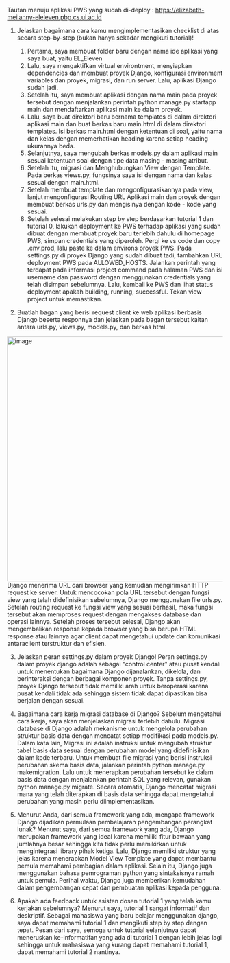 Tautan menuju aplikasi PWS yang sudah di-deploy : https://elizabeth-meilanny-eleleven.pbp.cs.ui.ac.id

1. Jelaskan bagaimana cara kamu mengimplementasikan checklist di atas secara step-by-step (bukan hanya sekadar mengikuti tutorial)!
    1. Pertama, saya membuat folder baru dengan nama ide aplikasi yang saya buat, yaitu EL_Eleven
    2. Lalu, saya mengaktifkan virtual environtment, menyiapkan dependencies dan membuat proyek Django, konfigurasi environment variables dan proyek, migrasi, dan run server. Lalu, aplikasi Django sudah jadi.
    3. Setelah itu, saya membuat aplikasi dengan nama main pada proyek tersebut dengan menjalankan perintah python manage.py startapp main dan mendaftarkan aplikasi main ke dalam proyek.
    4. Lalu, saya buat direktori baru bernama templates di dalam direktori aplikasi main dan buat berkas baru main.html di dalam direktori templates. Isi berkas main.html dengan ketentuan di soal, yaitu nama dan kelas dengan memerhatikan heading karena setiap heading ukurannya beda.
    5. Selanjutnya, saya mengubah berkas models.py dalam aplikasi main sesuai ketentuan soal dengan tipe data masing - masing atribut.
    6. Setelah itu, migrasi dan Menghubungkan View dengan Template. Pada berkas views.py, fungsinya saya isi dengan nama dan kelas sesuai dengan main.html.
    7. Setelah membuat template dan mengonfigurasikannya pada view, lanjut mengonfigurasi Routing URL Aplikasi main dan proyek dengan membuat berkas urls.py dan mengisinya dengan kode - kode yang sesuai.
    8. Setelah selesai melakukan step by step berdasarkan tutorial 1 dan tutorial 0, lakukan deployment ke PWS terhadap aplikasi yang sudah dibuat dengan membuat proyek baru terlebih dahulu di homepage PWS, simpan credentials yang diperoleh. Pergi ke vs code dan copy .env.prod, lalu paste ke dalam environs proyek PWS. Pada settings.py di proyek Django yang sudah dibuat tadi, tambahkan URL deployment PWS pada ALLOWED_HOSTS. Jalankan perintah yang terdapat pada informasi project command pada halaman PWS dan isi username dan password dengan menggunakan credentials yang telah disimpan sebelumnya. Lalu, kembali ke PWS dan lihat status deployment apakah building, running, successful. Tekan view project untuk memastikan. 


2. Buatlah bagan yang berisi request client ke web aplikasi berbasis Django beserta responnya dan jelaskan pada bagan tersebut kaitan antara urls.py, views.py, models.py, dan berkas html.
<img width="1050" height="571" alt="image" src="https://github.com/user-attachments/assets/8507194b-6b70-4a42-8fa8-654246419f79" />
Django menerima URL dari browser yang kemudian mengirimkan HTTP request ke server. Untuk mencocokan pola URL tersebut dengan fungsi view yang telah didefinisikan sebelumnya, Django menggunakan file urls.py. Setelah routing request ke fungsi view yang sesuai berhasil, maka fungsi tersebut akan memproses request dengan mengakses database dan operasi lainnya. Setelah proses tersebut selesai, Django akan mengembalikan response kepada browser yang bisa berupa HTML response atau lainnya agar client dapat mengetahui update dan komunikasi antaraclient terstruktur dan efisien.


3. Jelaskan peran settings.py dalam proyek Django!
Peran settings.py dalam proyek django adalah sebagai "control center" atau pusat kendali untuk menentukan bagaimana Django dijanalankan, dikelola, dan berinteraksi dengan berbagai komponen proyek. Tanpa settings.py, proyek Django tersebut tidak memiliki arah untuk beroperasi karena pusat kendali tidak ada sehingga sistem tidak dapat dipastikan bisa berjalan dengan sesuai.


4. Bagaimana cara kerja migrasi database di Django?
Sebelum mengetahui cara kerja, saya akan menjelaskan migrasi terlebih dahulu. Migrasi database di Django adalah mekanisme untuk mengelola perubahan struktur basis data dengan mencatat setiap modifikasi pada models.py. Dalam kata lain, Migrasi ini adalah instruksi untuk mengubah struktur tabel basis data sesuai dengan perubahan model yang didefinisikan dalam kode terbaru. Untuk membuat file migrasi yang berisi instruksi perubahan skema basis data, jalankan perintah python manage.py makemigration. Lalu untuk menerapkan perubahan tersebut ke dalam basis data dengan menjalankan perintah SQL yang relevan, gunakan python manage.py migrate. Secara otomatis, Django mencatat migrasi mana yang telah diterapkan di basis data sehingga dapat mengetahui perubahan yang masih perlu diimplementasikan.


5. Menurut Anda, dari semua framework yang ada, mengapa framework Django dijadikan permulaan pembelajaran pengembangan perangkat lunak?
Menurut saya, dari semua framework yang ada, Django merupakan framework yang ideal karena memiliki fitur bawaan yang jumlahnya besar sehingga kita tidak perlu memikirkan untuk mengintegrasi library pihak ketiga. Lalu, Django memiliki struktur yang jelas karena menerapkan Model View Template yang dapat membantu pemula memahami pembagian dalam aplikasi. Selain itu, Django juga menggunakan bahasa pemrograman python yang sintaksisnya ramah untuk pemula. Perihal waktu, Django juga memberikan kemudahan dalam pengembangan cepat dan pembuatan aplikasi kepada pengguna.


6. Apakah ada feedback untuk asisten dosen tutorial 1 yang telah kamu kerjakan sebelumnya?
Menurut saya, tutorial 1 sangat informatif dan deskriptif. Sebagai mahasiswa yang baru belajar menggunakan django, saya dapat memahami tutorial 1 dan mengikuti step by step dengan tepat. Pesan dari saya, semoga untuk tutorial selanjutnya dapat meneruskan ke-informatifan yang ada di tutorial 1 dengan lebih jelas lagi sehingga untuk mahasiswa yang kurang dapat memahami tutorial 1, dapat memahami tutorial 2 nantinya.
